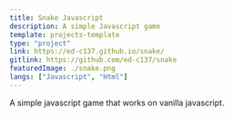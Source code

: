 ```yaml
---
title: Snake Javascript
description: A simple Javascript game
template: projects-template
type: "project"
link: https://ed-c137.github.io/snake/
gitlink: https://github.com/ed-c137/snake
featuredImage: ./snake.png
langs: ["Javascript", "Html"]
---
```


A simple javascript game that works on vanilla javascript.